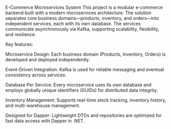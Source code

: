 E-Commerce Microservices System
This project is a modular e-commerce backend built with a modern microservices architecture. The solution separates core business domains—products, inventory, and orders—into independent services, each with its own database. The services communicate asynchronously via Kafka, supporting scalability, flexibility, and resilience.

Key features:

Microservice Design: Each business domain (Products, Inventory, Orders) is developed and deployed independently.

Event-Driven Integration: Kafka is used for reliable messaging and eventual consistency across services.

Database Per Service: Every microservice uses its own database and employs globally unique identifiers (GUIDs) for distributed data integrity.

Inventory Management: Supports real-time stock tracking, inventory history, and multi-warehouse management.

Designed for Dapper: Lightweight DTOs and repositories are optimized for fast data access with Dapper in .NET.
